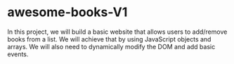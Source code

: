 # awesome-books-V1
In this project, we will build a basic website that allows users to add/remove books from a list. We will achieve that by using JavaScript objects and arrays. We will also need to dynamically modify the DOM and add basic events.
